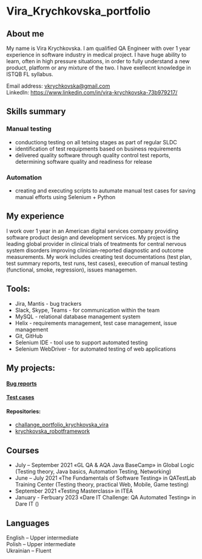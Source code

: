 # Vira_Krychkovska_portfolio
## About me
My name is Vira Krychkovska. I am qualified QA Engineer with over 1 year experience in software industry in medical project. I have huge ability to learn, often in high pressure situations, in order to fully understand a new product, platform or any mixture of the two. I have exellecnt knowledge in  ISTQB FL syllabus.

Email address: vkrychkovska@gmail.com  
LinkedIn: https://www.linkedin.com/in/vira-krychkovska-73b979217/

## Skills summary
### Manual testing
* conductiong testing on all tetsing stages as part of regular SLDC  
* identification of test requipments based on business requirements  
* delivered quality software through quality control test reports, determining software quality and readiness for release  
### Automation
* creating and executing scripts to autumate manual test cases for saving manual efforts using Selenium + Python  

## My experience
I work over 1 year in an American digital services company providing software product design and development services. My project is the leading global provider in clinical trials of treatments for central nervous system disorders improving clinician-reported diagnostic and outcome measurements. My work includes creating test documentations (test plan, test summary reports, test runs, test cases), execution of manual testing (functional, smoke, regression), issues managemen.

## Tools:
* Jira, Mantis - bug trackers  
* Slack, Skype, Teams - for communication within the team  
* MySQL - relational database management system  
* Helix - requirements management, test case management, issue management   
* Git, GitHub  
* Selenium IDE - tool use to support automated testing  
* Selenium WebDriver - for automated testing of web applications  

## My projects:
#### [Bug reports](https://docs.google.com/spreadsheets/d/1Qo7s_EbDH0te6y-5m7egjkfptdaahKSOLqOPU1UXkGE/edit?usp=share_link)  
#### [Test cases](https://docs.google.com/document/d/1ruKICmsa8mDMrwzLSP8_W2WZWItmDWArlwrXAH8BzHE/edit?usp=share_link)
#### Repositories:
* [challange_portfolio_krychkovska_vira](https://github.com/Vira1999/challange_portfolio_krychkovska_vira.git)
* [krychkovska_robotframework](https://github.com/Vira1999/krychkovska_robotframework.git)

## Courses
* July – September 2021 «GL QA & AQA Java BaseCamp» in Global Logic (Testing theory, Java basics, Automation Testing, Networking)    
* June – July 2021 «The Fundamentals of Software Testing» in QATestLab Training Center (Testing theory, practical Web, Mobile, Game testing)  
* September 2021 «Testing Masterclass» in ITEA  
* January - Ferbuary 2023 «Dare IT Challenge: QA Automated Testing» in Dare IT ()

## Languages
English – Upper intermediate  
Polish – Upper intermediate  
Ukrainian – Fluent
